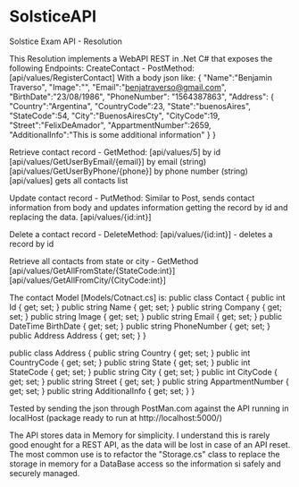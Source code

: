 # SolsticeAPI
Solstice Exam API - Resolution

This Resolution implements a WebAPI REST in .Net C# that exposes the following Endpoints:
CreateContact - PostMethod: [api/values/RegisterContact]
With a body json like:
{
"Name":"Benjamin Traverso",
"Image":"",
"Email":"benjatraverso@gmail.com",
"BirthDate":"23/08/1986",
"PhoneNumber": "1564387863",
"Address": {
	"Country":"Argentina",
	"CountryCode":23,
	"State":"buenosAires",
	"StateCode":54,
	"City":"BuenosAiresCty",
	"CityCode":19,
	"Street":"FelixDeAmador",
	"AppartmentNumber":2659,
	"AdditionalInfo":"This is some additional information"
	}
}

Retrieve contact record - GetMethod: 
[api/values/5] by id
[api/values/GetUserByEmail/{email}] by email (string)
[api/values/GetUserByPhone/{phone}] by phone number (string)
[api/values] gets all contacts list

Update contact record - PutMethod:
Similar to Post, sends contact information from body and updates information getting the record by id and replacing the data.
[api/values/{id:int}]

Delete a contact record - DeleteMethod:
[api/values/{id:int}] - deletes a record by id

Retrieve all contacts from state or city - GetMethod
[api/values/GetAllFromState/{StateCode:int}] 
[api/values/GetAllFromCity/{CityCode:int}]

The contact Model [Models/Cotnact.cs] is:
public class Contact
{
    public int Id { get; set; }
    public string Name { get; set; }
    public string Company { get; set; }
    public string Image { get; set; }
    public string Email { get; set; }
    public DateTime BirthDate { get; set; }
    public string PhoneNumber { get; set; }
    public Address Address { get; set; }
}

public class Address
{
    public string Country { get; set; }
    public int CountryCode { get; set; }
    public string State { get; set; }
    public int StateCode { get; set; }
    public string City { get; set; }
    public int CityCode { get; set; }
    public string Street { get; set; }
    public string AppartmentNumber { get; set; }
    public string AdditionalInfo { get; set; }
}

Tested by sending the json through PostMan.com against the API running in localHost (package ready to run at http://localhost:5000/)

The API stores data in Memory for simplicity. I understand this is rarely good enought for a REST API, as the data will be lost in case of an API reset. The most common use is to refactor the "Storage.cs" class to replace the storage in memory for a DataBase access so the information si safely and securely managed.
